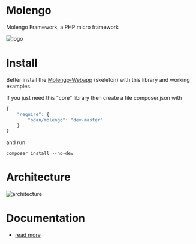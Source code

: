 Molengo
=======
Molengo Framework, a PHP micro framework


![logo](https://github.com/odan/molengo-docs/blob/master/img/logo_360.jpg "Logo")


Install
=====

Better install the [Molengo-Webapp](https://github.com/odan/molengo-webapp) (skeleton) 
with this library and working examples. 

If you just need this "core" library then create a file composer.json with
```javascript
{
    "require": {
        "odan/molengo": "dev-master"
    }
}
```
and run
```
composer install --no-dev
```

Architecture
=====

![architecture](https://github.com/odan/molengo-docs/blob/master/img/architecture.jpg "architecture")

Documentation
=====

* [read more](https://github.com/odan/molengo-docs)


